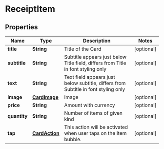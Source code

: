 
# ReceiptItem

## Properties
Name | Type | Description | Notes
------------ | ------------- | ------------- | -------------
**title** | **String** | Title of the Card |  [optional]
**subtitle** | **String** | Subtitle appears just below Title field, differs from Title in font styling only |  [optional]
**text** | **String** | Text field appears just below subtitle, differs from Subtitle in font styling only |  [optional]
**image** | [**CardImage**](CardImage.md) | Image |  [optional]
**price** | **String** | Amount with currency |  [optional]
**quantity** | **String** | Number of items of given kind |  [optional]
**tap** | [**CardAction**](CardAction.md) | This action will be activated when user taps on the Item bubble. |  [optional]



